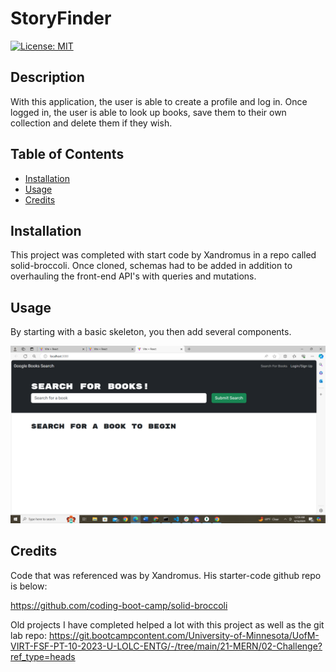 # StoryFinder

[![License: MIT](https://img.shields.io/badge/License-MIT-yellow.svg)](https://opensource.org/licenses/MIT)


## Description

With this application, the user is able to create a profile and log in. Once logged in, the user is able to look up books, save them to their own collection and delete them if they wish.

## Table of Contents
- [Installation](#installation)
- [Usage](#usage)
- [Credits](#credits)

## Installation

This project was completed with start code by Xandromus in a repo called solid-broccoli. Once cloned, schemas had to be added in addition to overhauling the front-end API's with queries and mutations.

## Usage

By starting with a basic skeleton, you then add several components. 

![View of Page](BookSearchSC.png)

## Credits

Code that was referenced was by Xandromus. His starter-code github repo is below: 

https://github.com/coding-boot-camp/solid-broccoli


Old projects I have completed helped a lot with this project as well as the git lab repo:
https://git.bootcampcontent.com/University-of-Minnesota/UofM-VIRT-FSF-PT-10-2023-U-LOLC-ENTG/-/tree/main/21-MERN/02-Challenge?ref_type=heads
